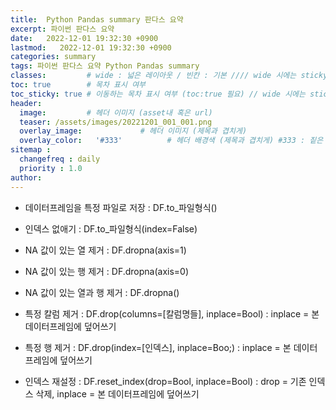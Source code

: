 ```yaml
---
title:  Python Pandas summary 판다스 요약
excerpt: 파이썬 판다스 요약
date:   2022-12-01 19:32:30 +0900
lastmod:   2022-12-01 19:32:30 +0900
categories: summary
tags: 파이썬 판다스 요약 Python Pandas summary
classes:         # wide : 넓은 레이아웃 / 빈칸 : 기본 //// wide 시에는 sticky toc 불가
toc: true        # 목차 표시 여부
toc_sticky: true # 이동하는 목차 표시 여부 (toc:true 필요) // wide 시에는 sticky toc 불가
header: 
  image:         # 헤더 이미지 (asset내 혹은 url)
  teaser: /assets/images/20221201_001_001.png
  overlay_image:             # 헤더 이미지 (제목과 겹치게)
  overlay_color:   '#333'          # 헤더 배경색 (제목과 겹치게) #333 : 짙은 회색
sitemap :
  changefreq : daily
  priority : 1.0
author:
---
```

<!--postNo: 20221201_001-->

* 데이터프레임을 특정 파일로 저장 : DF.to_파일형식()
* 인덱스 없애기 : DF.to_파일형식(index=False)
  
* NA 값이 있는 열 제거 : DF.dropna(axis=1)
* NA 값이 있는 행 제거 : DF.dropna(axis=0)
* NA 값이 있는 열과 행 제거 : DF.dropna()
  
* 특정 칼럼 제거 : DF.drop(columns=[칼럼명들], inplace=Bool) : inplace = 본 데이터프레임에 덮어쓰기
* 특정 행 제거 : DF.drop(index=[인덱스], inplace=Boo;) : inplace = 본 데이터프레임에 덮어쓰기
  
* 인덱스 재설정 : DF.reset_index(drop=Bool, inplace=Bool) : drop = 기존 인덱스 삭제, inplace = 본 데이터프레임에 덮어쓰기